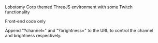 Lobotomy Corp themed ThreeJS environment with some Twitch functionality

Front-end code only

Append "?channel=" and "?brightness=" to the URL to control the channel and brightness respectively.
